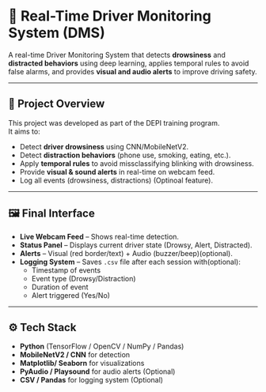 # 🚗 Real-Time Driver Monitoring System (DMS)

A real-time Driver Monitoring System that detects **drowsiness** and **distracted behaviors** using deep learning, applies temporal rules to avoid false alarms, and provides **visual and audio alerts** to improve driving safety.

---

## 📌 Project Overview
This project was developed as part of the DEPI training program.  
It aims to:
- Detect **driver drowsiness** using CNN/MobileNetV2.
- Detect **distraction behaviors** (phone use, smoking, eating, etc.).
- Apply **temporal rules** to avoid missclassifying blinking with drowsiness.
- Provide **visual & sound alerts** in real-time on webcam feed.
- Log all events (drowsiness, distractions) (Optinoal feature).

---

## 🖼️ Final Interface
- **Live Webcam Feed** – Shows real-time detection.
- **Status Panel** – Displays current driver state (Drowsy, Alert, Distracted).
- **Alerts** – Visual (red border/text) + Audio (buzzer/beep)(optional).
- **Logging System** – Saves `.csv` file after each session with(optional):
  - Timestamp of events
  - Event type (Drowsy/Distraction)
  - Duration of event
  - Alert triggered (Yes/No)

---
## ⚙️ Tech Stack

- **Python** (TensorFlow / OpenCV / NumPy / Pandas)
- **MobileNetV2 / CNN** for detection
- **Matplotlib/ Seaborn** for visualizations
- **PyAudio / Playsound** for audio alerts (Optional)
- **CSV / Pandas** for logging system (Optional)

